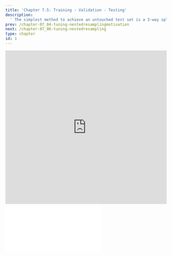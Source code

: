 ```yaml
---
title: 'Chapter 7.5: Training - Validation - Testing'
description:
  ' The simplest method to achieve an untouched test set is a 3-way split: a learner is first trained on the "training set" and then evaluated on the "validation set." After selecting the best model, the joint set (training+validation) will be trained again and the performance will be evaluated on the "test set." '
prev: /chapter-07_04-tuning-nestedresamplingmotivation
next: /chapter-07_06-tuning-nestedresampling
type: chapter
id: 1
---
```


<exercise id="1" title="Video Lecture">
<iframe width="100%" height="480" src="https://www.youtube.com/embed/8LdpxLyH34c" frameborder="0" allow="accelerometer; autoplay; encrypted-media; gyroscope; picture-in-picture" allowfullscreen></iframe>
</exercise>



<exercise id="2" title="Slides">
<object data="pdfs/7/slides-tuning-trainvalidtest.pdf" type="application/pdf" style="width:100%;height:480px">
    <embed src="pdfs/7/slides-tuning-trainvalidtest.pdf" type="application/pdf" />
</object>
</exercise>
